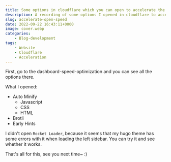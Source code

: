 ```yaml
---
title: Some options in cloudflare which you can open to accelerate the opening speed of your website.
description: A recording of some options I opened in cloudflare to accelerate the opening speed of my blog
slug: accelerate-open-speed
date: 2022-09-22 16:43:11+0000
image: cover.webp
categories:
    - Blog-development
tags:
    - Website
    - Cloudflare
    - Acceleration
---
```


First, go to the dashboard-speed-optimization and you can see all the options there.

What I opened:

- Auto Minify
  - Javascript
  - CSS
  - HTML
- Brotli
- Early Hints

I didn't open `Rocket Loader`, because it seems that my hugo theme has some errors with it when loading the left sidebar. You can try it and see whether it works.

That's all for this, see you next time~ :)
